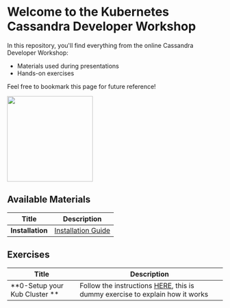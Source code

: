 Welcome to the Kubernetes Cassandra Developer Workshop
======================================================

In this repository, you'll find everything from the online Cassandra Developer Workshop:
- Materials used during presentations
- Hands-on exercises

Feel free to bookmark this page for future reference!

<img src="https://s3.amazonaws.com/datastaxtraining/CaaS/CQLSplash.png" height="200" />


## Available Materials

| Title  | Description
|---|---|
| **Installation** | [Installation Guide](INSTALL.MD) |

## Exercises


| Title  | Description
|---|---|
| **0-Setup your Kub Cluster ** | Follow the instructions [HERE](0-setup-your-cluster/INSTALL.MD), this is dummy exercise to explain how it works  |
